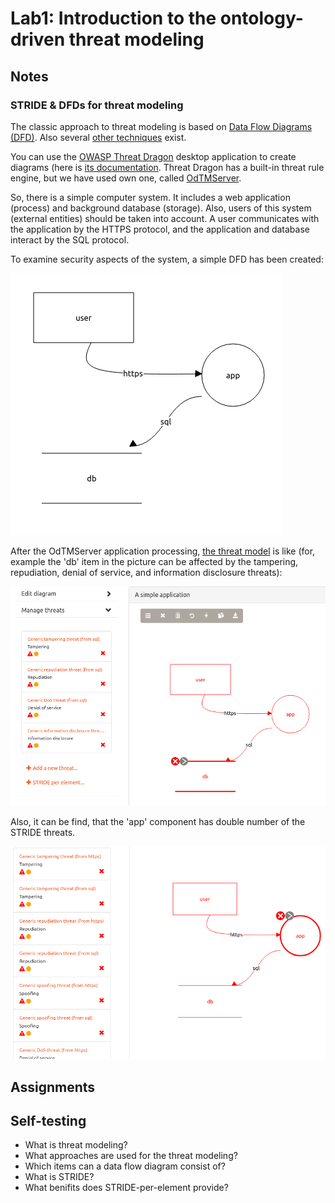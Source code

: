# Lab1: Introduction to the ontology-driven threat modeling

## Notes

### STRIDE & DFDs for threat modeling 

The classic approach to threat modeling is based on [Data Flow Diagrams (DFD)](https://www.google.com/search?q=Shostack+A.+Experiences+Threat+Modeling+at+Microsoft).
Also several [other techniques](https://insights.sei.cmu.edu/sei_blog/2018/12/threat-modeling-12-available-methods.html) exist.

You can use the [OWASP Threat Dragon](https://github.com/OWASP/threat-dragon-desktop/releases) desktop application 
to create diagrams (here is [its documentation](https://docs.threatdragon.org/).
Threat Dragon has a built-in threat rule engine, but we have used own one, called [OdTMServer](instruction.md).

So, there is a simple computer system. 
It includes a web application (process) and background database (storage).
Also, users of this system (external entities) should be taken into account.
A user communicates with the application by the HTTPS protocol,
and the application and database interact by the SQL protocol.

To examine security aspects of the system, a simple DFD has been created:

![lab1_example1](pics/lab1_example1.png)

After the OdTMServer application processing, [the threat model](models/lab1_example1_modelled.json) is like
(for, example the 'db' item in the picture can be affected by the tampering, repudiation, denial of service, 
and information disclosure threats):

![lab1_example2](pics/lab1_example1modelled.png)

Also, it can be find, that the 'app' component has double number of the STRIDE threats.

![lab1_example3](pics/lab1_example1modelled1.png)


## Assignments



## Self-testing

* What is threat modeling?
* What approaches are used for the threat modeling?
* Which items can a data flow diagram consist of?
* What is STRIDE?
* What benifits does STRIDE-per-element provide?


